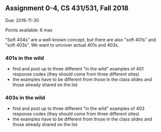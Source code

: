 ## Assignment 0-4, CS 431/531, Fall 2018

Due: 2018-11-30

Points available: 6 max

"Soft 404s" are a well-known concept, but there are also "soft 401s" and "soft 403s".  We want to uncover actual 401s and 403s.

### 401s in the wild

* find and post up to three different "in the wild" examples of 401 response codes (they should come from three different sites)
* the examples have to be different from those in the class slides and those already shared on the list

### 403s in the wild

* find and post up to three different "in the wild" examples of 403 response codes (they should come from three different sites)
* the examples have to be different from those in the class slides and those already shared on the list



